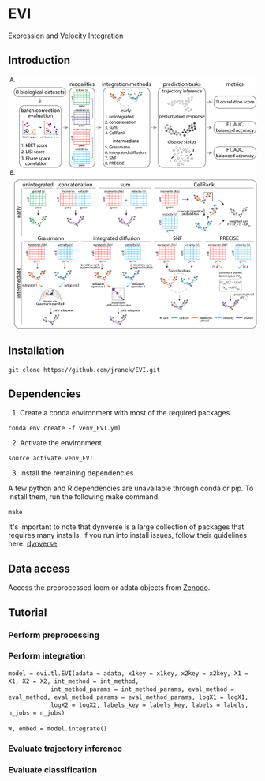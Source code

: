 # EVI

Expression and Velocity Integration

## Introduction
<p align="center">
  <img src="/doc/pipeline.png"/>
</p>

## Installation

```
git clone https://github.com/jranek/EVI.git
```

## Dependencies

1. Create a conda environment with most of the required packages

```
conda env create -f venv_EVI.yml
```

2. Activate the environment 

```
source activate venv_EVI
```

3. Install the remaining dependencies

A few python and R dependencies are unavailable through conda or pip. To install them, run the following make command.

```
make
```

It's important to note that dynverse is a large collection of packages that requires many installs. If you run into install issues, follow their guidelines here: [dynverse](https://dynverse.org/users/1-installation/)

## Data access
Access the preprocessed loom or adata objects from [Zenodo](https://zenodo.org/record/6110279#.Yg1jPN_MK3C).

## Tutorial

### Perform preprocessing

### Perform integration

```
model = evi.tl.EVI(adata = adata, x1key = x1key, x2key = x2key, X1 = X1, X2 = X2, int_method = int_method,
            int_method_params = int_method_params, eval_method = eval_method, eval_method_params = eval_method_params, logX1 = logX1,
            logX2 = logX2, labels_key = labels_key, labels = labels, n_jobs = n_jobs)

W, embed = model.integrate()
```

### Evaluate trajectory inference

### Evaluate classification 
